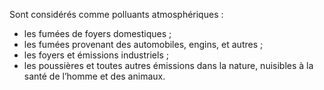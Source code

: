 Sont considérés comme polluants atmosphériques :
- les fumées de foyers domestiques ;
- les fumées provenant des automobiles, engins, et autres ;
- les foyers et émissions industriels ;
- les poussières et toutes autres émissions dans la nature, nuisibles à la santé de l’homme et des animaux.
